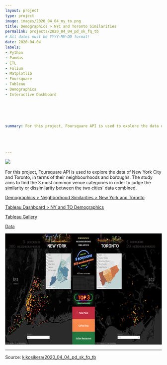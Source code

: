 ```yaml
---
layout: project
type: project
image: images/2020_04_04_ny_to.png
title: Demographics > NYC and Toronto Similarities
permalink: projects/2020_04_04_pd_sk_fq_tb
# All dates must be YYYY-MM-DD format!
date: 2020-04-04
labels:
- Python
- Pandas
- ETL
- Folium
- Matplotlib
- Foursquare
- Tableau
- Demographics
- Interactive Dashboard





summary: For this project, Foursquare API is used to explore the data of New York City and Toronto, in terms of their neighbourhoods and boroughs. The study aims to find the 3 most common venue categories in order to judge the similarity or dissimilarity between the two cities' data combined.




---
```


<img class="ui image" src="{{ site.baseurl }}/images/2020_04_04_ny_to_pannel.png">

For this project, Foursquare API is used to explore the data of New York City and Toronto, in terms of their neighbourhoods and boroughs. The study aims to find the 3 most common venue categories in order to judge the similarity or dissimilarity between the two cities' data combined.


[Demographics > Neighborhood Similarities > New York and Toronto](https://colab.research.google.com/gist/kikosikera/e3556baac257940fd589713000608b9a/2019_10_18_pd_sk_fq_tb.ipynb?authuser=2)

[Tableau Dashboard > NY and TO Demographics](https://public.tableau.com/views/NY_TO_similarities/Dash?:display_count=y&:origin=viz_share_link)

[Tableau Gallery](https://public.tableau.com/profile/cristiano.siqueira#!)

[Data](https://github.com/kikosikera/2020_04_04_pd_sk_fq_tb/tree/master/data)

 <a href="https://public.tableau.com/views/NY_TO_similarities/Dash?:retry=yes&:display_count=y&:origin=viz_share_link" target="_blank">
  <img src="/images/2020_04_04_ny_to_tbl.png" style="width:714px;height:357px;"/>
 </a>


<hr>

Source: <a href="https://github.com/kikosikera/2020_04_04_pd_sk_fq_tb"><i class="large github icon"></i>kikosikera/2020_04_04_pd_sk_fq_tb</a>
